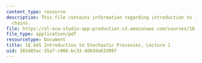 ```yaml
---
content_type: resource
description: This file contains information regarding introduction to finite markov
  chains.
file: https://ol-ocw-studio-app-production.s3.amazonaws.com/courses/18-445-introduction-to-stochastic-processes-spring-2015/365d85ac35a7c006bc33dd03da633997_MIT18_445S15_lecture1.pdf
file_type: application/pdf
resourcetype: Document
title: 18.445 Introduction to Stochastic Processes, Lecture 1
uid: 365d85ac-35a7-c006-bc33-dd03da633997
---
```

